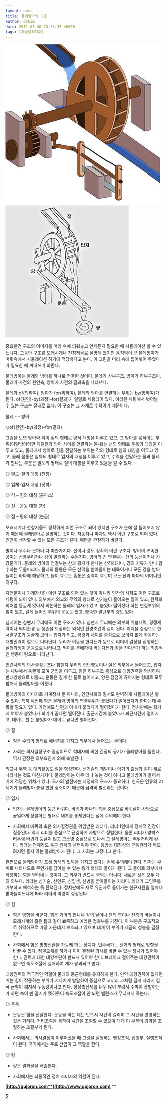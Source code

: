 ```yaml
---
layout: post
title: 물레방아의 구조
author: drkim
date: 2011-05-30 23:23:37 +0900
tags: [깨달음의대화]
---
```

![](/files/attach/images/198/448/173/89.JPG)![](/files/attach/images/198/448/173/0.JPG)   


  






 중요한건 구조의 이미지를 머리 속에 띄워놓고 언제든지 필요한 때 시뮬레이션 할 수 있느냐다. 그동안 구조를 모래시계나 천칭저울로 설명해 왔지만 움직임이 큰 물레방아가 머릿속에서 시뮬레이션 하기에 적당하다고 본다. 이 그림을 머리 속에 집어넣어 두었다가 필요한 때 꺼내쓰기 바란다.

 물레방아는 물레와 방아를 하나로 연결한 것이다. 물레가 상부구조, 방아가 하부구조다. 물레가 사건의 원인측, 방아가 사건의 결과측을 나타낸다. 



물레가 of(의하여), 방아가 for(위하여), 물레와 방아를 연결하는 부위는 by(통하여)가 된다. of(원인)-by(과정)-for(결과)가 일렬로 세팅되어 있다. 이러한 세팅에서 벗어날 수 있는 구조는 절대로 없다. 이 구조는 그 자체로 수학이기 때문이다.



  


물레 - - 방아

◎of(원인)-by(과정)-for(결과)



  


그림을 보면 방아와 확이 점의 형태로 양적 대칭을 이루고 있고, 그 방아를 움직이는 부위(디딜방아라면 디딜판과 방아 사이를 연결하는 몸체)는 선의 형태로 운동의 대칭을 이루고 있고, 물레에서 방아로 힘을 전달하는 부위는 각의 형태로 힘의 대칭을 이루고 있고, 물레 몸통은 입체의 형태로 입자의 대칭을 이루고 있고, 수력을 전달하는 물과 물레가 만나는 부분은 밀도의 형태로 질의 대칭을 이루고 있음을 알 수 있다.

 ◎ 밀도-질의 대칭 (천칭)


  
◎ 입체-입자 대칭 (됫박)
  
◎ 각 – 힘의 대칭 (콤파스)
  
◎ 선 – 운동 대칭 (자)
  
◎ 점 – 량의 대칭 (눈금)

 모래시계나 천칭저울도 정확하게 이런 구조로 되어 있지만 구조가 눈에 잘 들어오지 않기 때문에 물레방아로 설명하는 것이다. 자동차나 마차도 역시 이런 구조로 되어 있다. 인간이 생각할 수 있는 모든 구조가 같다. 패턴을 관찰하기 바란다.

 별이나 우주나 은하나 다 마찬가지다. 산이나 강도 정확히 이런 구조다. 방아의 뾰족한 공이는 산봉우리거나 강이 발원하는 수원지다. 방아의 긴 연결부는 산의 능선이거나 긴 강줄기다. 물레와 방아의 연결부는 산과 평지가 만나는 산허리거나, 강의 지류가 만나 합수하는 두물머리다. 물레의 몸통은 모든 산맥을 받아들이는 대륙이거나 모든 강을 받아들이는 바다에 해당하고, 물이 흐르는 홈통은 중력이 흐르며 모든 산과 마다의 어머니인 지구다.

 자연물이나 기계장치만 이런 구조로 되어 있는 것이 아니라 인간의 사회도 이런 구조로 세팅이 되어 있다. 외부에서 외교와 무역의 형태로 신기술이 들어오는 질이 있고, 원탁회의처럼 둥글게 앉아서 의논하는 물레의 입자가 있고, 붙었다 떨어졌다 하는 연결부위의 힘이 있고, 길게 늘어진 부위의 운동도 있고, 뾰족한 말단부의 량도 있다. 

 심지어는 침팬지 무리에도 이런 구조가 있다. 침팬지 무리에는 외부의 위협세력, 경쟁세력이나 먹이환경 등 생존을 보장하는 외적인 환경조건이 질이 된다. 리더을 중심으로 한 서열구조가 둥글게 모이는 입자가 되고, 암컷과 새끼를 중심으로 보이지 않게 작동하는 대항권력이 힘으로 나타난다. 무리가 이동을 한다든가 등으로 리더의 결정을 집행하는 실행과정이 운동으로 나타나고, 먹이를 분배하여 먹는다든가 잠을 잔다든가 하는 최종적인 행동이 량으로 나타난다. 

 인간사회의 의사결정구조나 침팬지 무리의 집단행동이나 질은 외부에서 들어오고, 입자는 내부에서 둥글게 모여 군집을 이루고, 힘은 하부구조 중심으로 대항권력을 형성하여 반대방향으로 비틀고, 운동은 길게 한 줄로 늘어지고, 양은 점점이 끊어지는 형태로 모두 합쳐서 물레방아를 이룬다. 

 물레방아의 이미지로 기계장치 뿐 아니라, 인간사회의 질서도 완벽하게 시뮬레이션 할 수 있다. 특히 세번째 힘은 물레와 방아의 연결부위가 붙었다가 떨어졌다가 한다는데 주목할 필요가 있다. 가정에도 남편과 아내가 붙었다가 떨어졌다가 한다. 정치판에는 회기에 여야가 붙었다가 회기가 끝나면 떨어진다. 출근시간에 붙었다가 퇴근시간에 떨어지고, 데이트 할 는 붙었다가 데이트 끝나면 떨어진다. 





◎ 질
  
- 질은 수압의 형태로 에너지를 가지고 외부에서 들어오는 물이다. 
  
- 사회는 의사결정구조 중심이므로 적대자에 의한 긴장의 공기가 물레방아를 돌린다. 역시 긴장은 외부요인에 의해 촉발된다. 


  
외교나 무역 등 대외활동도 질을 형성한다. 신기술의 개발이나 아기의 출생과 같이 새로 나타나는 것도 마찬가지다. 물레방아는 아무 데나 놓는 것이 아니고 물레방아가 들어서기에 적당한 위치가 있다. 국가의 발전에는 지정학적 구조가 중요하다. 한국은 인류의 21세기가 물레방아 놓을 만한 장소이기 때문에 급격히 발전하는 것이다. 

 ◎ 입자


  
- 입자는 물레방아의 둥근 바퀴다. 바퀴가 하나의 축을 중심으로 바퀴살이 사방으로 균일하게 정렬하는 형태로 내부를 통제한다는 점에 주의해야 한다.
  
- 사회에서 바퀴의 축은 의사결정권을 위임받은 리더다. 리더 1인에게 정치적 긴장이 집중된다. 역시 리더를 중심으로 균일하게 사방으로 정렬한다. 물론 리더가 명박스러우렴 바퀴가 둥글지 않고 고소영 중심으로 모나서 그 물레방아는 삐꺾거리게 된다. 리더는 언제라도 둥근 원탁의 센터여야 한다. 등방성 대칭성의 균등원리가 깨뜨려지면 돌지 않는 물레방아가 된다. 그 사회는 고장나고 만다.

 한편으로 물레방아가 포켓 형태의 됫박을 가지고 있다는 점에 유의해야 한다. 입자는 부피로 나타나므로 무언가를 담아낼 수 있는 용기 형태의 들이가 된다. 그 들이로 외부에서 작용하는 힘을 받아내는 것이다. 그 외부가 반드시 국외는 아니다. 새로운 것은 모두 계의 외부다. 리더는 신기술, 신인류, 신입생, 신병을 받아들이는 자리다. 리더가 그임무를 거부하고 배척하는 즉 탄핵된다. 정치판에도 새로 유권자로 들어가는 신규자원을 얼마나 받아들이느냐에 따라 리더의 역량이 결정된다. 



◎ 힘
  
- 힘은 방향을 바꾼다. 힘은 기어의 톱니나 칼의 날이나 펜의 촉이나 전축의 바늘이나 모래시계의 좁은 틈과 같이 뾰족하고 예리한 접촉부를 가진다. 이 부분은 구조적으로 취약하므로 가장 가운데서 보호되고 있으며 대개 이 부위가 제품의 성능을 결정한다.
  
- 사회에서 힘은 방향전환을 가능케 하는 장치다. 민주국가는 선거의 형태로 방향을 바꿀 수 있다. 정권교체를 하거나 이미 결정된 의사를 바꿀 수 있는 장치가 있어야 한다. 권력에 대한 대항수단이 반드시 있어야 한다. 브레이크 걸어주는 대항권력이 없으면 속도조절에 실패하여 계가 붕괴되고 만다. 

  


대항권력의 적극적인 역할이 물레의 둥근형태를 유지하게 한다. 만약 대항권력이 없다면 계는 힘이 작동하는 부위가 지나치게 발달하여 중심으로 코끼리 코처럼 길게 자라서 결국 균형이 깨져서 두동강이나고 만다. 성장촉진제를 너무 많이 뿌려서 수박이 폭발하는가 하면 속이 빈 딸기가 맺히듯이 속도조절이 안 되면 밸런스가 무너져서 죽는다.

 ◎ 운동


  
- 운동은 힘을 전달한다. 운동을 하는 데는 반드시 시간이 걸리며 그 시간을 반영하는 것은 거리다. 거리조절을 통하여 시간을 조절할 수 있으며 대개 이 부분이 강약을 조절하는 조절부가 된다. 
  
- 사회에서는 의사결정이 이루어졌을 때 그것을 실행하는 행정조직, 집행부, 실행조직이 된다. 국가에서는 주로 산업이 그 역할을 한다. 

 ◎ 량


  
- 량은 결과물을 배출한다. 
  
- 사회에서는 최종적인 정치 소비자의 역할이 된다. 



  




[**http://gujoron.com**](http://www.gujoron.com)** 
**

**∑**